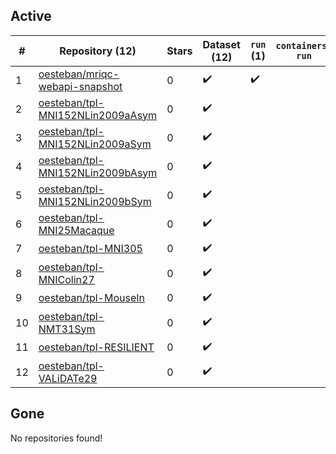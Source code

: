 ## Active
| # | Repository (12) | Stars | Dataset (12) | `run` (1) | `containers-run` |
| --- | --- | --- | --- | --- | --- |
| 1 | [oesteban/mriqc-webapi-snapshot](https://github.com/oesteban/mriqc-webapi-snapshot) | 0 | :heavy_check_mark: | :heavy_check_mark: |  |
| 2 | [oesteban/tpl-MNI152NLin2009aAsym](https://github.com/oesteban/tpl-MNI152NLin2009aAsym) | 0 | :heavy_check_mark: |  |  |
| 3 | [oesteban/tpl-MNI152NLin2009aSym](https://github.com/oesteban/tpl-MNI152NLin2009aSym) | 0 | :heavy_check_mark: |  |  |
| 4 | [oesteban/tpl-MNI152NLin2009bAsym](https://github.com/oesteban/tpl-MNI152NLin2009bAsym) | 0 | :heavy_check_mark: |  |  |
| 5 | [oesteban/tpl-MNI152NLin2009bSym](https://github.com/oesteban/tpl-MNI152NLin2009bSym) | 0 | :heavy_check_mark: |  |  |
| 6 | [oesteban/tpl-MNI25Macaque](https://github.com/oesteban/tpl-MNI25Macaque) | 0 | :heavy_check_mark: |  |  |
| 7 | [oesteban/tpl-MNI305](https://github.com/oesteban/tpl-MNI305) | 0 | :heavy_check_mark: |  |  |
| 8 | [oesteban/tpl-MNIColin27](https://github.com/oesteban/tpl-MNIColin27) | 0 | :heavy_check_mark: |  |  |
| 9 | [oesteban/tpl-MouseIn](https://github.com/oesteban/tpl-MouseIn) | 0 | :heavy_check_mark: |  |  |
| 10 | [oesteban/tpl-NMT31Sym](https://github.com/oesteban/tpl-NMT31Sym) | 0 | :heavy_check_mark: |  |  |
| 11 | [oesteban/tpl-RESILIENT](https://github.com/oesteban/tpl-RESILIENT) | 0 | :heavy_check_mark: |  |  |
| 12 | [oesteban/tpl-VALiDATe29](https://github.com/oesteban/tpl-VALiDATe29) | 0 | :heavy_check_mark: |  |  |

## Gone
No repositories found!
